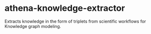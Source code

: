 # athena-knowledge-extractor
Extracts knowledge in the form of triplets from scientific workflows for Knowledge graph modeling. 
